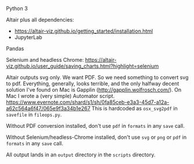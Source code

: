 Python 3

Altair plus all dependencies:
- https://altair-viz.github.io/getting_started/installation.html
- JupyterLab

Pandas

Selenium and headless Chrome: https://altair-viz.github.io/user_guide/saving_charts.html?highlight=selenium

Altair outputs svg only. We want PDF. So we need something to convert svg to pdf. Everything, generally, looks terrible, and the only halfway decent solution I've found on Mac is Gapplin (http://gapplin.wolfrosch.com/). On Mac I wrote a (very simple) Automator script. https://www.evernote.com/shard/s1/sh/0fa85ceb-e3a3-45d7-a12a-a62c564a6f47/065e9f3a34b1e267 This is hardcoded as `osx_svg2pdf` in `savefile` in `fileops.py`.

Without PDF conversion installed, don't use `pdf` in `formats` in any `save` call.

Without Selenium/headless-Chrome installed, don't use `svg` or `png` or `pdf` in `formats` in any `save` call.

All output lands in an `output` directory in the `scripts` directory.
